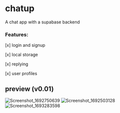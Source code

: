 # chatup
 A chat app with a supabase backend
 ### Features:
[x] login and signup

[x] local storage 

[x] replying 

[x] user profiles

 
 ## preview (v0.01)
![Screenshot_1692750639](https://github.com/KyleParker-Gongyuan/chatup/assets/67570672/cd9cec34-ef0d-4baf-83e4-ae9b80300ecc)
![Screenshot_1692503128](https://github.com/KyleParker-Gongyuan/chatup/assets/67570672/4fda1dc3-420e-4e72-a112-d9c0e3619aaf)
![Screenshot_1693283598](https://github.com/KyleParker-Gongyuan/chatup/assets/67570672/5414231f-faa6-466b-acdd-a8804c14950a)
